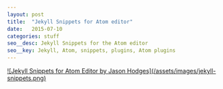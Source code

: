 ```yaml
---
layout: post
title:  "Jekyll Snippets for Atom editor"
date:   2015-07-10
categories: stuff
seo__desc: Jekyll Snippets for the Atom editor
seo__key: Jekyll, Atom, snippets, plugins, Atom plugins
---
```



<a href="https://atom.io/packages/jekyll-snippets">
![Jekyll Snippets for Atom Editor by Jason Hodges](/assets/images/jekyll-snippets.png)
</a>
